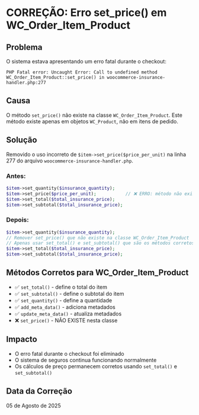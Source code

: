 # CORREÇÃO: Erro set_price() em WC_Order_Item_Product

## Problema
O sistema estava apresentando um erro fatal durante o checkout:

```
PHP Fatal error: Uncaught Error: Call to undefined method WC_Order_Item_Product::set_price() in woocommerce-insurance-handler.php:277
```

## Causa
O método `set_price()` não existe na classe `WC_Order_Item_Product`. Este método existe apenas em objetos `WC_Product`, não em itens de pedido.

## Solução
Removido o uso incorreto de `$item->set_price($price_per_unit)` na linha 277 do arquivo `woocommerce-insurance-handler.php`.

### Antes:
```php
$item->set_quantity($insurance_quantity);
$item->set_price($price_per_unit);           // ❌ ERRO: método não existe
$item->set_total($total_insurance_price);
$item->set_subtotal($total_insurance_price);
```

### Depois:
```php
$item->set_quantity($insurance_quantity);
// Remover set_price() que não existe na classe WC_Order_Item_Product
// Apenas usar set_total() e set_subtotal() que são os métodos corretos
$item->set_total($total_insurance_price);
$item->set_subtotal($total_insurance_price);
```

## Métodos Corretos para WC_Order_Item_Product
- ✅ `set_total()` - define o total do item
- ✅ `set_subtotal()` - define o subtotal do item  
- ✅ `set_quantity()` - define a quantidade
- ✅ `add_meta_data()` - adiciona metadados
- ✅ `update_meta_data()` - atualiza metadados
- ❌ `set_price()` - NÃO EXISTE nesta classe

## Impacto
- O erro fatal durante o checkout foi eliminado
- O sistema de seguros continua funcionando normalmente
- Os cálculos de preço permanecem corretos usando `set_total()` e `set_subtotal()`

## Data da Correção
05 de Agosto de 2025
